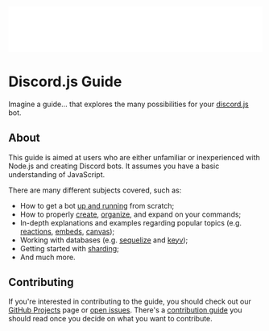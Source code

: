 <div align="center">
	<a href=" https://discord.gg/KFMQCdCDwy"><img src="imgaes/Banner-Samall.png"></img></a>
</div>

# Discord.js Guide

Imagine a guide... that explores the many possibilities for your [discord.js](https://github.com/discordjs/discord.js) bot.

## About

This guide is aimed at users who are either unfamiliar or inexperienced with Node.js and creating Discord bots. It assumes you have a basic understanding of JavaScript.

There are many different subjects covered, such as:

- How to get a bot [up and running](https://discordjs.guide/preparations/) from scratch;
- How to properly [create](https://discordjs.guide/creating-your-bot/), [organize](https://discordjs.guide/creating-your-bot/command-handling.html), and expand on your commands;
- In-depth explanations and examples regarding popular topics (e.g. [reactions](https://discordjs.guide/popular-topics/reactions.html), [embeds](https://discordjs.guide/popular-topics/embeds.html), [canvas](https://discordjs.guide/popular-topics/canvas.html));
- Working with databases (e.g. [sequelize](https://discordjs.guide/sequelize/) and [keyv](https://discordjs.guide/keyv/));
- Getting started with [sharding](https://discordjs.guide/sharding/);
- And much more.

## Contributing

If you're interested in contributing to the guide, you should check out our [GitHub Projects](https://github.com/discordjs/guide/projects) page or [open issues](https://github.com/discordjs/guide/issues). There's a [contribution guide](https://github.com/discordjs/guide/blob/main/CONTRIBUTING.md) you should read once you decide on what you want to contribute.
